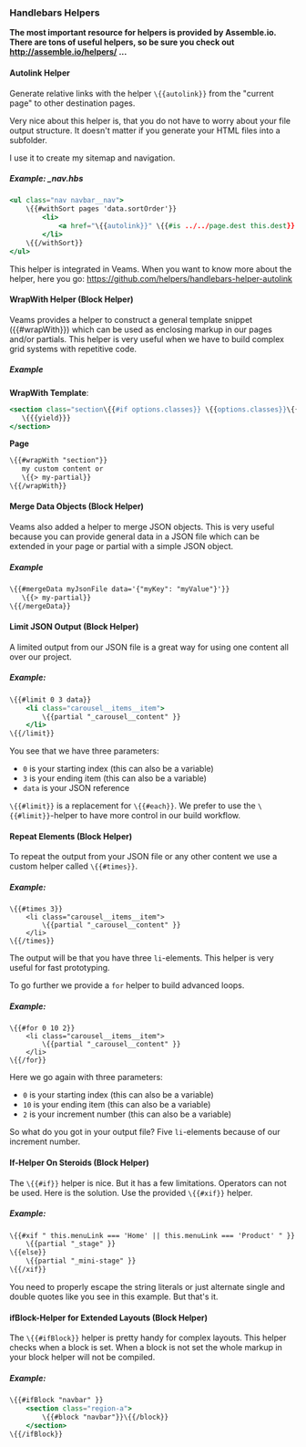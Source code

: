 ### Handlebars Helpers

**The most important resource for helpers is provided by Assemble.io. There are tons of useful helpers, so be sure you check out http://assemble.io/helpers/ ...**

#### Autolink Helper

Generate relative links with the helper `\{{autolink}}` from the "current page" to other destination pages.

Very nice about this helper is, that you do not have to worry about your file output structure. It doesn't matter if you generate your HTML files into a subfolder.

I use it to create my sitemap and navigation.

##### Example: _nav.hbs

``` hbs
<ul class="nav navbar__nav">
    \{{#withSort pages 'data.sortOrder'}}
        <li>
            <a href="\{{autolink}}" \{{#is ../../page.dest this.dest}} class="active"\{{/is}}>\{{data.menuLink}}</a>
        </li>
    \{{/withSort}}
</ul>
```

This helper is integrated in Veams. When you want to know more about the helper, here you go: https://github.com/helpers/handlebars-helper-autolink

#### WrapWith Helper (Block Helper)

Veams provides a helper to construct a general template snippet (\{{#wrapWith}}) which can be used as enclosing markup in our pages and/or partials. This helper is very useful when we have to build complex grid systems with repetitive code.

##### Example

**WrapWith Template**: 
``` hbs
<section class="section\{{#if options.classes}} \{{options.classes}}\{{/if}}">
   \{{{yield}}}
</section>
```

**Page**
``` hbs
\{{#wrapWith "section"}}
   my custom content or 
   \{{> my-partial}}
\{{/wrapWith}}
```

#### Merge Data Objects (Block Helper)

Veams also added a helper to merge JSON objects. This is very useful because you can provide general data in a JSON file which can be extended in your page or partial with a simple JSON object. 

##### Example

``` hbs
\{{#mergeData myJsonFile data='{"myKey": "myValue"}'}}
   \{{> my-partial}}
\{{/mergeData}}
```

#### Limit JSON Output (Block Helper)

A limited output from our JSON file is a great way for using one content all over our project.

##### Example:

``` hbs
\{{#limit 0 3 data}}
	<li class="carousel__items__item">
		\{{partial "_carousel__content" }}
	</li>
\{{/limit}}
```

You see that we have three parameters:

* `0` is your starting index (this can also be a variable)
* `3` is your ending item (this can also be a variable)
* `data` is your JSON reference

`\{{#limit}}` is a replacement for `\{{#each}}`. We prefer to use the `\{{#limit}}`-helper to have more control in our build workflow.

#### Repeat Elements (Block Helper)

To repeat the output from your JSON file or any other content we use a custom helper called `\{{#times}}`.

##### Example:

```
\{{#times 3}}
	<li class="carousel__items__item">
		\{{partial "_carousel__content" }}
	</li>
\{{/times}}
```

The output will be that you have three `li`-elements. This helper is very useful for fast prototyping.

To go further we provide a `for` helper to build advanced loops.

##### Example:

```
\{{#for 0 10 2}}
	<li class="carousel__items__item">
		\{{partial "_carousel__content" }}
	</li>
\{{/for}}
```
Here we go again with three parameters:

* `0` is your starting index (this can also be a variable)
* `10` is your ending item (this can also be a variable)
* `2` is your increment number (this can also be a variable)

So what do you got in your output file? Five `li`-elements because of our increment number.

#### If-Helper On Steroids (Block Helper)

The `\{{#if}}` helper is nice. But it has a few limitations. Operators can not be used. Here is the solution. Use the provided `\{{#xif}}` helper.

##### Example:

``` hbs
\{{#xif " this.menuLink === 'Home' || this.menuLink === 'Product' " }}
	\{{partial "_stage" }}
\{{else}}
	\{{partial "_mini-stage" }}
\{{/xif}}
```

You need to properly escape the string literals or just alternate single and double quotes like you see in this example. But that's it.

#### ifBlock-Helper for Extended Layouts (Block Helper)

The `\{{#ifBlock}}` helper is pretty handy for complex layouts. This helper checks when a block is set. When a block is not set the whole markup in your block helper will not be compiled.

##### Example:

``` hbs
\{{#ifBlock "navbar" }}
	<section class="region-a">
		\{{#block "navbar"}}\{{/block}}
	</section>
\{{/ifBlock}}
```